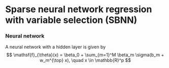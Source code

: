 # Sparse neural network regression with variable selection (SBNN)

### Neural network
A neural network with a hidden layer is given by
$$
\mathsf{f}_{\theta}(x) = \beta_0 + \sum_{m=1}^M \beta_m \sigma(b_m + w_m^{\top} x), \quad x \in \mathbb{R}^p
$$
